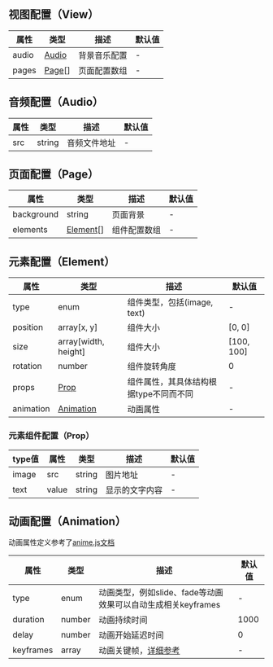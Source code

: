 ## 视图配置（View）

| 属性 | 类型 | 描述 | 默认值 |
| ---- | ---- | ---- | ---- |
| audio | [Audio](#音频配置（Audio）) | 背景音乐配置 | - |
| pages | [Page](#页面配置（Page）)[] | 页面配置数组 | - |

## 音频配置（Audio）

| 属性 | 类型 | 描述 | 默认值 |
| ---- | ---- | ---- | ---- |
| src | string | 音频文件地址 | - |

## 页面配置（Page）

| 属性 | 类型 | 描述 | 默认值 |
| ---- | ---- | ---- | ---- |
| background | string | 页面背景 | - |
| elements | [Element](#元素配置（Element）)[] | 组件配置数组 | - |

## 元素配置（Element）

| 属性 | 类型 | 描述 | 默认值 |
| ---- | ---- | ---- | ---- |
| type | enum | 组件类型，包括(image, text) | - |
| position | array[x, y] | 组件大小 | [0, 0] |
| size | array[width, height] | 组件大小 | [100, 100] |
| rotation | number | 组件旋转角度 | 0 |
| props | [Prop](#元素组件配置（Prop）) | 组件属性，其具体结构根据type不同而不同 | - |
| animation | [Animation](#动画配置（Animation）) | 动画属性 | - |

### 元素组件配置（Prop）

| type值 | 属性 | 类型 | 描述 | 默认值 |
| ---- | ---- | ---- | ---- | ---- |
| image | src | string | 图片地址 | - |
| text | value | string | 显示的文字内容 | - |

## 动画配置（Animation）

动画属性定义参考了[anime.js文档](https://animejs.com/documentation)

| 属性 | 类型 | 描述 | 默认值 |
| ---- | ---- | ---- | ---- |
| type | enum | 动画类型，例如slide、fade等动画效果可以自动生成相关keyframes | - |
| duration | number | 动画持续时间 | 1000 |
| delay | number | 动画开始延迟时间 | 0 |
| keyframes | array | 动画关键帧，[详细参考](https://animejs.com/documentation/#animationKeyframes) | - |
